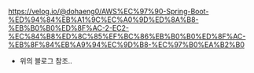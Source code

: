https://velog.io/@dohaeng0/AWS%EC%97%90-Spring-Boot-%ED%94%84%EB%A1%9C%EC%A0%9D%ED%8A%B8-%EB%B0%B0%ED%8F%AC-2-EC2-%EC%84%B8%ED%8C%85%EF%BC%86%EB%B0%B0%ED%8F%AC-%EB%8F%84%EB%A9%94%EC%9D%B8-%EC%97%B0%EA%B2%B0
 
- 위의 블로그 참조..   